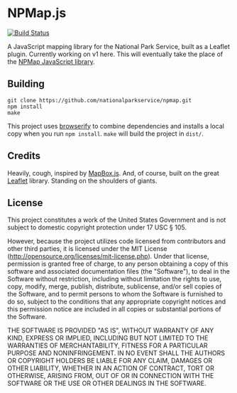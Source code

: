 # NPMap.js

[![Build Status](https://travis-ci.org/nationalparkservice/npmap.js.png)](https://travis-ci.org/nationalparkservice/npmap.js)

A JavaScript mapping library for the National Park Service, built as a Leaflet plugin. Currently working on v1 here. This will eventually take the place of the [NPMap JavaScript library](https://github.com/nationalparkservice/npmap).

## Building

    git clone https://github.com/nationalparkservice/npmap.git
    npm install
    make

This project uses [browserify](https://github.com/substack/node-browserify) to combine dependencies and installs a local copy when you run `npm install`. `make` will build the project in `dist/`.

## Credits

Heavily, cough, inspired by [MapBox.js](https://github.com/mapbox/mapbox.js). And, of course, built on the great [Leaflet](https://github.com/Leaflet/Leaflet) library. Standing on the shoulders of giants.

## License

This project constitutes a work of the United States Government and is not subject to domestic copyright protection under 17 USC § 105.

However, because the project utilizes code licensed from contributors and other third parties, it is licensed under the MIT License (http://opensource.org/licenses/mit-license.php). Under that license, permission is granted free of charge, to any person obtaining a copy of this software and associated documentation files (the "Software"), to deal in the Software without restriction, including without limitation the rights to use, copy, modify, merge, publish, distribute, sublicense, and/or sell copies of the Software, and to permit persons to whom the Software is furnished to do so, subject to the conditions that any appropriate copyright notices and this permission notice are included in all copies or substantial portions of the Software.

THE SOFTWARE IS PROVIDED "AS IS", WITHOUT WARRANTY OF ANY KIND, EXPRESS OR IMPLIED, INCLUDING BUT NOT LIMITED TO THE WARRANTIES OF MERCHANTABILITY, FITNESS FOR A PARTICULAR PURPOSE AND NONINFRINGEMENT. IN NO EVENT SHALL THE AUTHORS OR COPYRIGHT HOLDERS BE LIABLE FOR ANY CLAIM, DAMAGES OR OTHER LIABILITY, WHETHER IN AN ACTION OF CONTRACT, TORT OR OTHERWISE, ARISING FROM, OUT OF OR IN CONNECTION WITH THE SOFTWARE OR THE USE OR OTHER DEALINGS IN THE SOFTWARE.